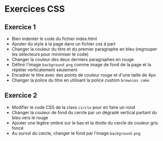 # Exercices CSS

## Exercice 1
- Bien indenter le code du fichier index.html
- Ajouter du style à la page dans un fichier css à part
- Changer la couleur du titre et du premier paragraphe en bleu (regrouper les sélecteurs pour minimiser le code)
- Changer la couleur des deux derniers paragraphes en rouge
- Définir l'image `background.png` comme image de fond de la page et la répéter verticalement seulement
- Encadrer le titre avec des points de couleur rouge et d'une taille de 4px
- Changer la police du titre en utilisant la police custom `brownies cake`

## Exercice 2
- Modifier le code CSS de la class `circle` pour en faire un rond
- Changer la couleur de fond du cercle par un dégradé vertical partant du bleu vers le rouge
- Ajouter une légère ombre sur le bas et la droite du cercle de couleur gris foncé
- Au survol du cercle, changer le fond par l'image `background.png`
